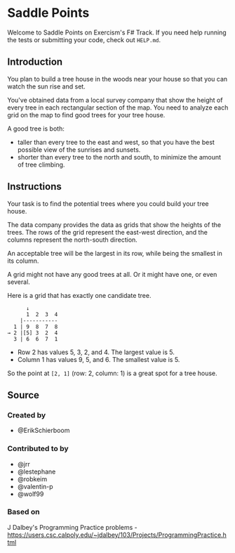 # Saddle Points

Welcome to Saddle Points on Exercism's F# Track.
If you need help running the tests or submitting your code, check out `HELP.md`.

## Introduction

You plan to build a tree house in the woods near your house so that you can watch the sun rise and set.

You've obtained data from a local survey company that show the height of every tree in each rectangular section of the map.
You need to analyze each grid on the map to find good trees for your tree house.

A good tree is both:

- taller than every tree to the east and west, so that you have the best possible view of the sunrises and sunsets.
- shorter than every tree to the north and south, to minimize the amount of tree climbing.

## Instructions

Your task is to find the potential trees where you could build your tree house.

The data company provides the data as grids that show the heights of the trees.
The rows of the grid represent the east-west direction, and the columns represent the north-south direction.

An acceptable tree will be the largest in its row, while being the smallest in its column.

A grid might not have any good trees at all.
Or it might have one, or even several.

Here is a grid that has exactly one candidate tree.

```text
      ↓
      1  2  3  4
    |-----------
  1 | 9  8  7  8
→ 2 |[5] 3  2  4
  3 | 6  6  7  1
```

- Row 2 has values 5, 3, 2, and 4. The largest value is 5.
- Column 1 has values 9, 5, and 6. The smallest value is 5.

So the point at `[2, 1]` (row: 2, column: 1) is a great spot for a tree house.

## Source

### Created by

- @ErikSchierboom

### Contributed to by

- @jrr
- @lestephane
- @robkeim
- @valentin-p
- @wolf99

### Based on

J Dalbey's Programming Practice problems - https://users.csc.calpoly.edu/~jdalbey/103/Projects/ProgrammingPractice.html